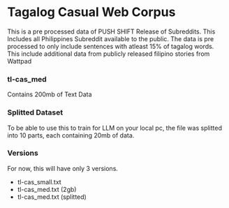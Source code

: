 # Tagalog Casual Web Corpus

This is a pre processed data of PUSH SHIFT Release of Subreddits. This Includes all Philippines Subreddit available to the public. The data is pre processed to only include sentences with atleast 15% of tagalog words. This include additional data from publicly released filipino stories from Wattpad 

### tl-cas_med
Contains 200mb of Text Data

### Splitted Dataset
To be able to use this to train for LLM on your local pc, the file was splitted into 10 parts, each containing 20mb of data.

### Versions
For now, this will have only 3 versions.
- tl-cas_small.txt
- tl-cas_med.txt (2gb)
- tl-cas_med.txt (splitted)
